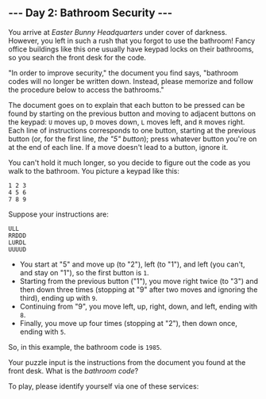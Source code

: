 <article class="day-desc"><h2>--- Day 2: Bathroom Security ---</h2><p>You arrive at <em>Easter Bunny Headquarters</em> under cover of darkness. However, you left in such a rush that you forgot to use the bathroom! Fancy office buildings like this one usually have keypad locks on their bathrooms, so you search the front desk for the code.</p>
<p>"In order to improve security," the document you find says, "bathroom codes will no longer be written down.  Instead, please memorize and follow the procedure below to access the bathrooms."</p>
<p>The document goes on to explain that each button to be pressed can be found by starting on the previous button and moving to adjacent buttons on the keypad: <code>U</code> moves up, <code>D</code> moves down, <code>L</code> moves left, and <code>R</code> moves right. Each line of instructions corresponds to one button, starting at the previous button (or, for the first line, <em>the "5" button</em>); press whatever button you're on at the end of each line. If a move doesn't lead to a button, ignore it.</p>
<p>You can't hold it much longer, so you decide to figure out the code as you walk to the bathroom. You picture a keypad like this:</p>
<pre><code>1 2 3
4 5 6
7 8 9
</code></pre>
<p>Suppose your instructions are:</p>
<pre><code>ULL
RRDDD
LURDL
UUUUD
</code></pre>
<ul>
<li>You start at "5" and move up (to "2"), left (to "1"), and left (you can't, and stay on "1"), so the first button is <code>1</code>.</li>
<li>Starting from the previous button ("1"), you move right twice (to "3") and then down three times (stopping at "9" after two moves and ignoring the third), ending up with <code>9</code>.</li>
<li>Continuing from "9", you move left, up, right, down, and left, ending with <code>8</code>.</li>
<li>Finally, you move up four times (stopping at "2"), then down once, ending with <code>5</code>.</li>
</ul>
<p>So, in this example, the bathroom code is <code>1985</code>.</p>
<p>Your puzzle input is the instructions from the document you found at the front desk. What is the <em>bathroom code</em>?</p>
</article>
<p>To play, please identify yourself via one of these services:</p>

